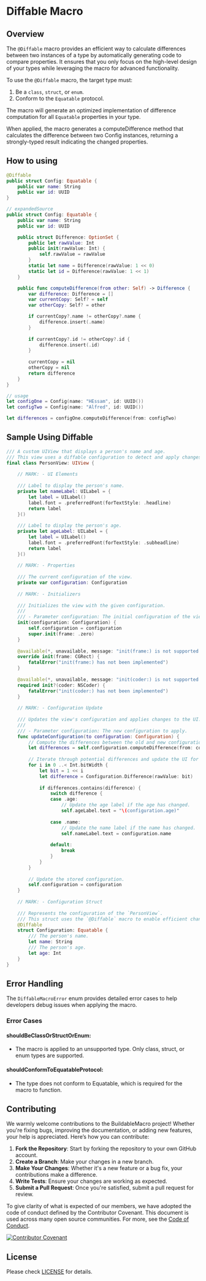 # Diffable Macro  

## Overview  

The `@Diffable` macro provides an efficient way to calculate differences between two instances of a type by automatically generating code to compare properties. It ensures that you only focus on the high-level design of your types while leveraging the macro for advanced functionality.  

To use the `@Diffable` macro, the target type must:  
1. Be a `class`, `struct`, or `enum`.  
2. Conform to the `Equatable` protocol.  

The macro will generate an optimized implementation of difference computation for all `Equatable` properties in your type.  

When applied, the macro generates a computeDifference method that calculates the difference between two Config instances, returning a strongly-typed result indicating the changed properties.

## How to using  

```swift
@Diffable
public struct Config: Equatable {
    public var name: String
    public var id: UUID
}

// expandedSource
public struct Config: Equatable {
    public var name: String
    public var id: UUID

    public struct Difference: OptionSet {
        public let rawValue: Int        
        public init(rawValue: Int) {
            self.rawValue = rawValue
        }
        static let name = Difference(rawValue: 1 << 0)
        static let id = Difference(rawValue: 1 << 1)
    }

    public func computeDifference(from other: Self) -> Difference {
        var difference: Difference = []
        var currentCopy: Self? = self
        var otherCopy: Self? = other

        if currentCopy?.name != otherCopy?.name {
            difference.insert(.name)
        }
        
        if currentCopy?.id != otherCopy?.id {
            difference.insert(.id)
        }
        
        currentCopy = nil
        otherCopy = nil
        return difference
    }
}

// usage
let configOne = Config(name: "HEssam", id: UUID())
let configTwo = Config(name: "Alfred", id: UUID())

let differences = configOne.computeDifference(from: configTwo)
```

## Sample Using Diffable

```swift
/// A custom UIView that displays a person's name and age.
/// This view uses a diffable configuration to detect and apply changes to its properties efficiently.
final class PersonView: UIView {
    
    // MARK: - UI Elements
    
    /// Label to display the person's name.
    private let nameLabel: UILabel = {
        let label = UILabel()
        label.font = .preferredFont(forTextStyle: .headline)
        return label
    }()
    
    /// Label to display the person's age.
    private let ageLabel: UILabel = {
        let label = UILabel()
        label.font = .preferredFont(forTextStyle: .subheadline)
        return label
    }()
    
    // MARK: - Properties
    
    /// The current configuration of the view.
    private var configuration: Configuration
    
    // MARK: - Initializers
    
    /// Initializes the view with the given configuration.
    ///
    /// - Parameter configuration: The initial configuration of the view.
    init(configuration: Configuration) {
        self.configuration = configuration
        super.init(frame: .zero)
    }
    
    @available(*, unavailable, message: "init(frame:) is not supported. Use init(configuration:) instead.")
    override init(frame: CGRect) {
        fatalError("init(frame:) has not been implemented")
    }
    
    @available(*, unavailable, message: "init(coder:) is not supported. Use init(configuration:) instead.")
    required init?(coder: NSCoder) {
        fatalError("init(coder:) has not been implemented")
    }
    
    // MARK: - Configuration Update
    
    /// Updates the view's configuration and applies changes to the UI.
    ///
    /// - Parameter configuration: The new configuration to apply.
    func updateConfiguration(to configuration: Configuration) {
        // Compute the differences between the old and new configurations.
        let differences = self.configuration.computeDifference(from: configuration)
        
        // Iterate through potential differences and update the UI for changed properties.
        for i in 0 ..< Int.bitWidth {
            let bit = 1 << i
            let difference = Configuration.Difference(rawValue: bit)
            
            if differences.contains(difference) {
                switch difference {
                case .age:
                    // Update the age label if the age has changed.
                    self.ageLabel.text = "\(configuration.age)"
                    
                case .name:
                    // Update the name label if the name has changed.
                    self.nameLabel.text = configuration.name
                    
                default:
                    break
                }
            }
        }
        
        // Update the stored configuration.
        self.configuration = configuration
    }
    
    // MARK: - Configuration Struct
    
    /// Represents the configuration of the `PersonView`.
    /// This struct uses the `@Diffable` macro to enable efficient change detection.
    @Diffable
    struct Configuration: Equatable {
        /// The person's name.
        let name: String
        /// The person's age.
        let age: Int
    }
}
```





## Error Handling

The `DiffableMacroError` enum provides detailed error cases to help developers debug issues when applying the macro.

### Error Cases

#### shouldBeClassOrStructOrEnum:
- The macro is applied to an unsupported type. Only class, struct, or enum types are supported.

#### shouldConformToEquatableProtocol:
- The type does not conform to Equatable, which is required for the macro to function.

## Contributing
We warmly welcome contributions to the BuildableMacro project! Whether you're fixing bugs, improving the documentation, or adding new features, your help is appreciated. Here’s how you can contribute:

1. **Fork the Repository**: Start by forking the repository to your own GitHub account.
2. **Create a Branch**: Make your changes in a new branch.
3. **Make Your Changes**: Whether it's a new feature or a bug fix, your contributions make a difference.
4. **Write Tests**: Ensure your changes are working as expected.
5. **Submit a Pull Request**: Once you're satisfied, submit a pull request for review.

To give clarity of what is expected of our members, we have adopted the code of conduct defined by the Contributor Covenant. This document is used across many open source communities. For more, see the [Code of Conduct](CODE_OF_CONDUCT.md).

[![Contributor Covenant](https://img.shields.io/badge/Contributor%20Covenant-2.1-4baaaa.svg)](code_of_conduct.md)

## License

Please check [LICENSE](LICENSE) for details.